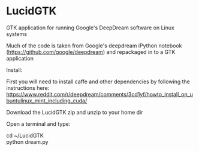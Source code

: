# LucidGTK
GTK application for running Google's DeepDream software on Linux systems

Much of the code is taken from Google's deepdream iPython notebook (https://github.com/google/deepdream) and repackaged in to a GTK application

Install:

First you will need to install caffe and other dependencies by following the instructions here:  https://www.reddit.com/r/deepdream/comments/3cd1yf/howto_install_on_ubuntulinux_mint_including_cuda/ 

Download the LucidGTK zip and unzip to your home dir

Open a terminal and type:

cd ~/LucidGTK <br />
python dream.py

